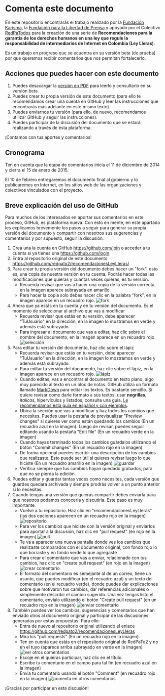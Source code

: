 Comenta este documento
======================

En este repositorio encontrarás el trabajo realizado por la [Fundación Karisma](http://karisma.org.co), la [Fundación para la Libertad de Prensa](http://flip.org.co) y apoyado  por el Colectivo [RedPaTodos](http://redpatodos.co) para la creación de una serie de **Recomendaciones para la garantía de los derechos humanos en una ley que regule la responsabilidad de intermediarios de Internet en Colombia (Ley Lleras)**.

Es un trabajo en progreso que se ecuentra en su versión beta (de prueba) por que queremos recibir comentarios que nos permitan fortalecerlo.

## Acciones que puedes hacer con este documento
1. Puedes desacargar la [versión en PDF](http://karisma.org.co/wp-content/uploads/2014/12/recomendaciones_beta_diciembre_11.pdf) para leerlo y consultarlo en su versión beta.
2. Puedes crear tu propia versión de este documento (para ello te recomendamos crear una cuenta en GitHub y leer las instrucciones que encontrarás más adelante en este mismo texto).
3. Puedes enviarnos tu versión (para ello, de nuevo, recomendamos utilizar GItHub y seguir las instrucciones).
4. Puedes participar de la discusión del documento que se estará realizando a través de esta plataforma.
 
¡Contamos con tus aportes y comentarios!

## Cronograma
Ten en cuenta que la etapa de comentarios inicia el 11 de diciembre de 2014 y cierra el 15 de enero de 2015.

El 10 de febrero entregaremos el documento final al gobierno y lo publicaremos en Internet, en los sitios web de las organizaciones y colectivos vinculados con el proyecto.

## Breve explicación del uso de GitHub
Para muchos de los interesados en aportar sus comentarios en este proceso, GitHub, es plataforma nueva. Con esto en mente, en este apartado les explicamos brevemente los pasos a seguir para generar su propia versión del documento y compartir con nosotros sus sugerencias y comentarios y por supuesto, seguir la discusión.

1. Crea una la cuenta en GitHub <https://github.com/join> o acceder a tu cuenta si ya tienes una <https://github.com/login>
2. Entra al repositorio original de este documento <https://github.com/redpato2/recomendacionesLeyLleras/>
3. Para crear tu propia versión del documento debes hacer un "fork", esto es, una copia de nuestra versión en tu cuenta. Podrás hacer todas las modificaciones que quieras y cuantas veces quieras, es tu versión.
    * Recuerda revisar que vas a hacer una copia de la versión correcta, en la imagen aparece subrayada en amarillo.
    * Para hacer la copia solo debes hacer clic en la palabra "fork", en la imagen aparece en un recuadro rojo.
      ![fork](https://db.tt/18lTfQCp "fork")
4. Ahora que ya estás en tu cuenta y en tu versión del documento. Es el momento de seleccionar al archivo que vas a modificar
    * Recuerda revisar que estás en tu versión, debe aparecer "TuUsuario" en la dirección, en la imagen lo mostramos en verde y además está subrayado.
    * Para ingresar al documento que vas a editar, haz clic sobre el nombre del documento, en la imagen aparece en un recuadro rojo.
      ![selección](https://db.tt/yleG1fA6 "selección")
5. Para editar tu versión del documento, haz clic sobre el lápiz
    * Recuerda revisar que estás en tu versión, debe aparecer "TuUsuario" en la dirección, en la imagen lo mostramos en verde y además está subrayado.
    * Para editar tu versión del documento, haz clic sobre el lápiz, en la imagen aparece en un recuadro rojo.
      ![lápiz](https://db.tt/Fwfhstm8 "lápiz")
    * Cuando editas, vas a encontrar el documento en texto plano, algo muy parecido al texto en un bloc de notas. GitHub utiliza un formato llamado [MarkDown](https://help.github.com/articles/markdown-basics/) para editar los textos. Es bastante sencillo. Si quiere revisar como darle formato a sus textos, usar **negrillas**, *italicas*, hipervículos y listados, consulte una guía. [Le recomendamos ésta guía en español y con ejemplos](http://joedicastro.com/pages/markdown.html).
    * Ubica la sección que vas a modificar y haz todos los cambios que necesites. Puedes usar la pestaña de previsualizar "Preview changes" si quieres ver como están quedando los cambios (En un recuadro azul en la imagen). Luego de revisar, puedes seguir editando usando la pestaña "Edit file" (En un recuadro verde en la imagen)
    * Cuando hayas terminado todos los cambios guárdalos utilizando el botón "Commit changes" (En un recuadro rojo en la imagen)
    * De forma opcional puedes escribir una descripción de los cambios que realizaste. Esto puede ser útil si quieres revisar luego lo que hiciste (En un recuadro amarillo en la imagen)
      ![guardar](https://db.tt/Jtq3vNNX "guardar")
    * Verifica siempre que tus cambios hayan quedado grabados, para que no se pierda la edición.
6. Puedes editar y guardar tantas veces como necesites, cada versión que guardes quedará archivada y siempre prodrás volver a un punto anterior si lo necesitas. 
7. Cuando tengas una versión que quieras compartir debes enviarla para que nosotros podamos conocerla y discutirla. Este paso es muy importante. 
    * Vuelve a tu repositorio. Haz clic en "recomendacionesLeyLleras" (las dos opciones aparecen en un recuadro rojo en la imagen)
      ![repositorio](https://db.tt/q1rk19wI "repositorio")
    * Para ver los cambios que hiciste con la versión original y enviarlos para aportar a la discusión, haz clic en "pull request" (en rojo en la imagen)
      ![pull](https://db.tt/3OeTCkcG "pull")
    * Te va a aparecer una nueva pantalla donde ves los cambios que realizaste comparados con el documento original, con fondo rojo lo que borraste y en fondo verde lo que agregaste
    * Para crear el comentario que vas a enviar, relacionado con tus cambios, haz clic en "create pull request" (en rojo en la imagen)
      ![crear comentario](https://db.tt/Lx9PY9W0 "crear comentario")
    * El formato del comentario es semejante al de un correo, tiene un asunto, que puedes modificar (en el recuadro azul) y un texto del comentario (en el recuadro verde), donde puedes dar explicaciones sobre que motivaron tus cambios, dar referencias adicionales o simplemente describir el cambio sugerido. Una vez tengas listo el comentario, envíalo utilizando el botón "Create pull request" (en un recuadro rojo en la imagen)
      ![enviar comentario](https://db.tt/HQUfc3Qb "enviar comentario")
8. También puedes ver los cambios, sugerencias y comentarios que han enviado otros al documento original y participar de las discusiones generadas por estas propuestas. Para ello: 
    * Entra de nuevo al repositorio original utilizando el enlace <https://github.com/redpato2/recomendacionesLeyLleras> 
    * Mira los "pull requests" (En un recuadro rojo en la imagen).
    * Ten en cuenta que estás en el repositorio original de RedPaTo2 y no en el tuyo (aparece arriba subrayado en verde en la imagen)
      ![ver otros comentarios](https://db.tt/vhJ8r3qp "ver otros comentarios")
    * Escoje en el quieras participar, haz clic en el título.
    * Escribe tu comentario en el campo para tal fin (en recuadro azul en la imagen)
    * Envia tu comentario usando el botón "Comment" (en recuadro rojo en la imagen)
      ![comenta en otros comentarios](https://db.tt/McGCn16S "comenta en otros comentarios")

¡Gracias por participar en esta discusión!

